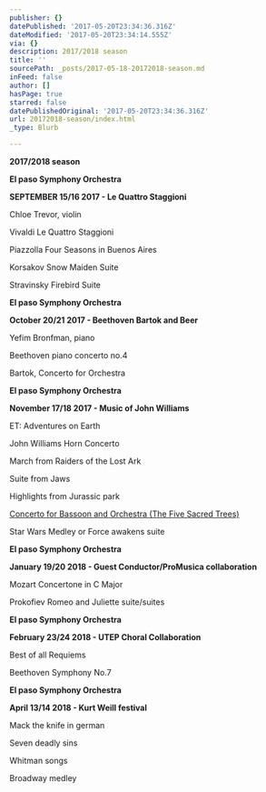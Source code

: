 ```yaml
---
publisher: {}
datePublished: '2017-05-20T23:34:36.316Z'
dateModified: '2017-05-20T23:34:14.555Z'
via: {}
description: 2017/2018 season
title: ''
sourcePath: _posts/2017-05-18-20172018-season.md
inFeed: false
author: []
hasPage: true
starred: false
datePublishedOriginal: '2017-05-20T23:34:36.316Z'
url: 20172018-season/index.html
_type: Blurb

---
```

**2017/2018 season**

**El paso Symphony Orchestra**

**SEPTEMBER 15/16 2017 - Le Quattro Staggioni**

Chloe Trevor, violin

Vivaldi Le Quattro Staggioni

Piazzolla Four Seasons in Buenos Aires

Korsakov Snow Maiden Suite

Stravinsky Firebird Suite

**El paso Symphony Orchestra**

**October 20/21 2017 - Beethoven Bartok and Beer**

Yefim Bronfman, piano

Beethoven piano concerto no.4

Bartok, Concerto for Orchestra

**El paso Symphony Orchestra**

**November 17/18 2017 - Music of John Williams**

ET: Adventures on Earth

John Williams Horn Concerto

March from Raiders of the Lost Ark

Suite from Jaws

Highlights from Jurassic park

[Concerto for Bassoon and Orchestra (The Five Sacred Trees)][0]

Star Wars Medley or Force awakens suite

**El paso Symphony Orchestra**

**January 19/20 2018 - Guest Conductor/ProMusica collaboration**

Mozart Concertone in C Major

Prokofiev Romeo and Juliette suite/suites

**El paso Symphony Orchestra**

**February 23/24 2018 - UTEP Choral Collaboration**

Best of all Requiems

Beethoven Symphony No.7

**El paso Symphony Orchestra**

**April 13/14 2018 - Kurt Weill festival**

Mack the knife in german

Seven deadly sins

Whitman songs

Broadway medley

[0]: https://en.wikipedia.org/wiki/The_Five_Sacred_Trees